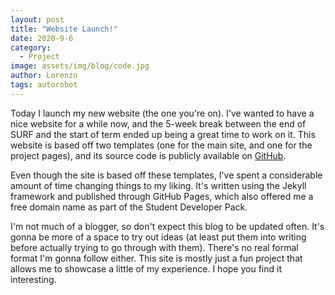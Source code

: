 ```yaml
---
layout: post
title: "Website Launch!"
date: 2020-9-6
category:
  - Project
image: assets/img/blog/code.jpg
author: Lorenzo
tags: autorobot
---
```


Today I launch my new website (the one you're on). I've wanted to have a nice website for a while now, and the 5-week break between the end of SURF and the start of term ended up being a great time to work on it. This website is based off two templates (one for the main site, and one for the project pages), and its source code is publicly available on [GitHub](https://github.com/lopenguin/lopenguin.github.io).

Even though the site is based off these templates, I've spent a considerable amount of time changing things to my liking. It's written using the Jekyll framework and published through GitHub Pages, which also offered me a free domain name as part of the Student Developer Pack.

I'm not much of a blogger, so don't expect this blog to be updated often. It's gonna be more of a space to try out ideas (at least put them into writing before actually trying to go through with them). There's no real formal format I'm gonna follow either. This site is mostly just a fun project that allows me to showcase a little of my experience. I hope you find it interesting.
